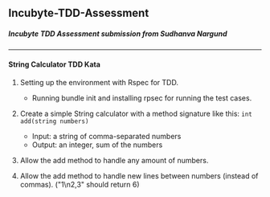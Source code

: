 ## Incubyte-TDD-Assessment
##### Incubyte TDD Assessment submission from Sudhanva Nargund
---
#### String Calculator TDD Kata

1. Setting up the environment with Rspec for TDD.
    - Running bundle init and installing rpsec for running the test cases.

2. Create a simple String calculator with a method signature like this:
`int add(string numbers)`
    - Input: a string of comma-separated numbers
    - Output: an integer, sum of the numbers

3. Allow the add method to handle any amount of numbers.

4. Allow the add method to handle new lines between numbers (instead of commas). ("1\n2,3" should return 6)
